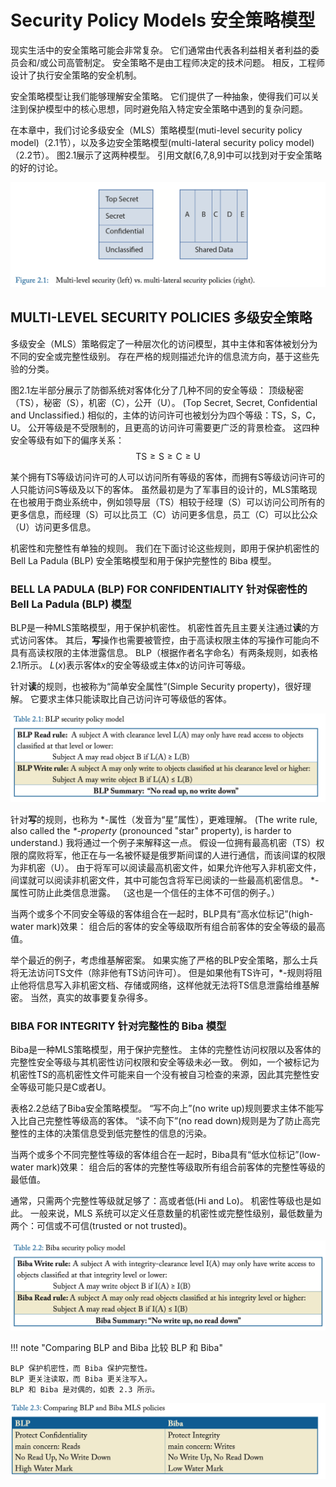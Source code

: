 # Security Policy Models 安全策略模型

现实生活中的安全策略可能会非常复杂。
它们通常由代表各利益相关者利益的委员会和/或公司高管制定。
安全策略不是由工程师决定的技术问题。
相反，工程师设计了执行安全策略的安全机制。

安全策略模型让我们能够理解安全策略。
它们提供了一种抽象，使得我们可以关注到保护模型中的核心思想，同时避免陷入特定安全策略中遇到的复杂问题。

在本章中，我们讨论多级安全（MLS）策略模型(muti-level security policy model)（2.1节），以及多边安全策略模型(multi-lateral security policy model)（2.2节）。
图2.1展示了这两种模型。
引用文献[6,7,8,9]中可以找到对于安全策略的好的讨论。

![f2-1](./pic/f2-1.png)

## MULTI-LEVEL SECURITY POLICIES 多级安全策略

多级安全（MLS）策略假定了一种层次化的访问模型，其中主体和客体被划分为不同的安全或完整性级别。
存在严格的规则描述允许的信息流方向，基于这些先验的分类。

图2.1左半部分展示了防御系统对客体化分了几种不同的安全等级：
顶级秘密（TS），秘密（S），机密（C），公开（U）。
(Top Secret, Secret, Confidential and Unclassified.)
相似的，主体的访问许可也被划分为四个等级：TS，S，C，U。
公开等级是不受限制的，且更高的访问许可需要更广泛的背景检查。
这四种安全等级有如下的偏序关系：
$$
\text{TS}\ge\text{S}\ge\text{C}\ge\text{U}
$$

某个拥有TS等级访问许可的人可以访问所有等级的客体，而拥有S等级访问许可的人只能访问S等级及以下的客体。
虽然最初是为了军事目的设计的，MLS策略现在也被用于商业系统中，例如领导层（TS）相较于经理（S）可以访问公司所有的更多信息，而经理（S）可以比员工（C）访问更多信息，员工（C）可以比公众（U）访问更多信息。

机密性和完整性有单独的规则。
我们在下面讨论这些规则，即用于保护机密性的 Bell La Padula (BLP) 安全策略模型和用于保护完整性的 Biba 模型。

### BELL LA PADULA (BLP) FOR CONFIDENTIALITY 针对保密性的 Bell La Padula (BLP) 模型

BLP是一种MLS策略模型，用于保护机密性。
机密性首先且主要关注通过**读**的方式访问客体。
其后，**写**操作也需要被管控，由于高读权限主体的写操作可能向不具有高读权限的主体泄露信息。
BLP（根据作者名字命名）有两条规则，如表格2.1所示。
$L(x)$表示客体$x$的安全等级或主体$x$的访问许可等级。

针对**读**的规则，也被称为“简单安全属性”(Simple Security property)，很好理解。
它要求主体只能读取比自己访问许可等级低的客体。

![t2-1](./pic/t2-1.png)

针对**写**的规则，也称为 \*-属性（发音为“星”属性），更难理解。
(The write rule, also called the *\*-property* (pronounced "star" property), is harder to understand.)
我将通过一个例子来解释这一点。
假设一位拥有最高机密（TS）权限的腐败将军，他正在与一名被怀疑是俄罗斯间谍的人进行通信，而该间谍的权限为非机密（U）。
由于将军可以阅读最高机密文件，如果允许他写入非机密文件，间谍就可以阅读非机密文件，其中可能包含将军已阅读的一些最高机密信息。
\*-属性可防止此类信息泄露。
（这也是一个信任的主体不可信的例子。）

当两个或多个不同安全等级的客体组合在一起时，BLP具有“高水位标记”(high-water mark)效果：
组合后的客体的安全等级取所有组合前客体的安全等级的最高值。

举个最近的例子，考虑维基解密案。
如果实施了严格的BLP安全策略，那么士兵将无法访问TS文件（除非他有TS访问许可）。
但是如果他有TS许可，\*-规则将阻止他将信息写入非机密文档、存储或网络，这样他就无法将TS信息泄露给维基解密。
当然，真实的故事要复杂得多。

### BIBA FOR INTEGRITY 针对完整性的 Biba 模型

Biba是一种MLS策略模型，用于保护完整性。
主体的完整性访问权限以及客体的完整性安全等级与其机密性访问权限和安全等级未必一致。
例如，一个被标记为机密性TS的高机密性文件可能来自一个没有被自习检查的来源，因此其完整性安全等级可能只是C或者U。

表格2.2总结了Biba安全策略模型。
“写不向上”(no write up)规则要求主体不能写入比自己完整性等级高的客体。
“读不向下”(no read down)规则是为了防止高完整性的主体的决策信息受到低完整性的信息的污染。

当两个或多个不同完整性等级的客体组合在一起时，Biba具有“低水位标记”(low-water mark)效果：
组合后的客体的完整性等级取所有组合前客体的完整性等级的最低值。

通常，只需两个完整性等级就足够了：高或者低(Hi and Lo)。
机密性等级也是如此。
一般来说，MLS 系统可以定义任意数量的机密性或完整性级别，最低数量为两个：可信或不可信(trusted or not trusted)。

![t2-2](./pic/t2-2.png)

!!! note "Comparing BLP and Biba 比较 BLP 和 Biba"

    BLP 保护机密性，而 Biba 保护完整性。
    BLP 更关注读取，而 Biba 更关注写入。
    BLP 和 Biba 是对偶的，如表 2.3 所示。

![t2-3](./pic/t2-3.png)

